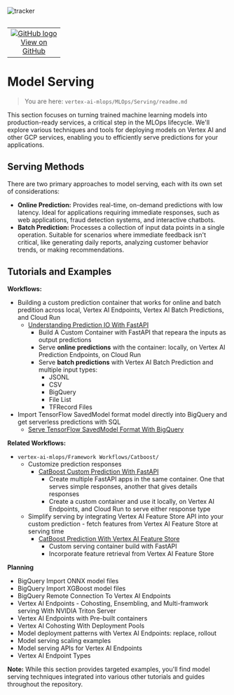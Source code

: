![tracker](https://us-central1-vertex-ai-mlops-369716.cloudfunctions.net/pixel-tracking?path=statmike%2Fvertex-ai-mlops%2FMLOps%2FServing&file=readme.md)
<!--- header table --->
<table align="left">     
  <td style="text-align: center">
    <a href="https://github.com/statmike/vertex-ai-mlops/blob/main/MLOps/Serving/readme.md">
      <img src="https://cloud.google.com/ml-engine/images/github-logo-32px.png" alt="GitHub logo">
      <br>View on<br>GitHub
    </a>
  </td>
</table><br/><br/><br/><br/>

---
# Model Serving

> You are here: `vertex-ai-mlops/MLOps/Serving/readme.md`

This section focuses on turning trained machine learning models into production-ready services, a critical step in the MLOps lifecycle. We'll explore various techniques and tools for deploying models on Vertex AI and other GCP services, enabling you to efficiently serve predictions for your applications.

## Serving Methods

There are two primary approaches to model serving, each with its own set of considerations:

- **Online Prediction:**  Provides real-time, on-demand predictions with low latency. Ideal for applications requiring immediate responses, such as web applications, fraud detection systems, and interactive chatbots.
- **Batch Prediction:** Processes a collection of input data points in a single operation. Suitable for scenarios where immediate feedback isn't critical, like generating daily reports, analyzing customer behavior trends, or making recommendations.

## Tutorials and Examples

**Workflows:**
- Building a custom prediction container that works for online and batch predition across local, Vertex AI Endpoints, Vertex AI Batch Predictions, and Cloud Run
    - [Understanding Prediction IO With FastAPI](./Understanding%20Prediction%20IO%20With%20FastAPI.ipynb)
        - Build A Custom Container with FastAPI that repeara the inputs as output predictions
        - Serve **online predictions** with the container: locally, on Vertex AI Prediction Endpoints, on Cloud Run
        - Serve **batch predictions** with Vertex AI Batch Prediction and multiple input types:
            - JSONL
            - CSV
            - BigQuery
            - File List
            - TFRecord Files
- Import TensorFlow SavedModel format model directly into BigQuery and get serverless predictions with SQL
    - [Serve TensorFlow SavedModel Format With BigQuery](./Serve%20TensorFlow%20SavedModel%20Format%20With%20BigQuery.ipynb) 

**Related Workflows:**
- `vertex-ai-mlops/Framework Workflows/Catboost/`
    -  Customize prediction responses
        -  [CatBoost Custom Prediction With FastAPI](../../Framework%20Workflows/CatBoost/CatBoost%20Custom%20Prediction%20With%20FastAPI.ipynb)
            - Create multiple FastAPI apps in the same container. One that serves simple responses, another that gives details responses
            - Create a custom container and use it locally, on Vertex AI Endpoints, and Cloud Run to serve either response type
    - Simplify serving by integrating Vertex AI Feature Store API into your custom prediction - fetch features from Vertex AI Feature Store at serving time
        - [CatBoost Prediction With Vertex AI Feature Store](../../Framework%20Workflows/CatBoost/CatBoost%20Prediction%20With%20Vertex%20AI%20Feature%20Store.ipynb)
            - Custom serving container build with FastAPI
            - Incorporate feature retrieval from Vertex AI Feature Store

**Planning**
- BigQuery Import ONNX model files
- BigQuery Import XGBoost model files
- BigQuery Remote Connection To Vertex AI Endpoints
- Vertex AI Endpoints - Cohosting, Ensembling, and Multi-framwork serving With NVIDIA Triton Server
- Vertex AI Endpoints with Pre-built containers
- Vertex AI Cohosting With Deployment Pools
- Model deployment patterns with Vertex AI Endpoints: replace, rollout
- Model serving scaling examples
- Model serving APIs for Vertex AI Endpoints
- Vertex AI Endpoint Types

**Note:** While this section provides targeted examples, you'll find model serving techniques integrated into various other tutorials and guides throughout the repository.